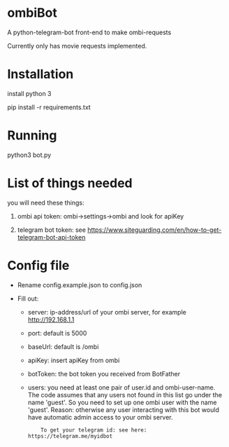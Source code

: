 # ombiBot
A python-telegram-bot front-end to make ombi-requests

Currently only has movie requests implemented.

# Installation

install python 3

pip install -r requirements.txt

# Running

python3 bot.py

# List of things needed

you will need these things:

1) ombi api token: ombi->settings->ombi and look for apiKey

2) telegram bot token: see https://www.siteguarding.com/en/how-to-get-telegram-bot-api-token

# Config file

- Rename config.example.json to config.json

- Fill out: 
    * server: ip-address/url of your ombi server, for example http://192.168.1.1
    * port: default is 5000
    * baseUrl: default is /ombi
    * apiKey: insert apiKey from ombi
    * botToken: the bot token you received from BotFather
    * users:  you need at least one pair of user.id and ombi-user-name. The code assumes that any users not found in this list 
              go under the name 'guest'. So you need to set up one ombi user with the name 'guest'. Reason: otherwise any user
              interacting with this bot would have automatic admin access to your ombi server.
              
              To get your telegram id: see here: https://telegram.me/myidbot 
